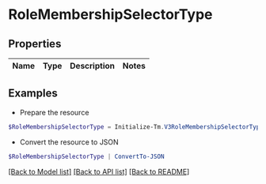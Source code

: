 # RoleMembershipSelectorType
## Properties

Name | Type | Description | Notes
------------ | ------------- | ------------- | -------------

## Examples

- Prepare the resource
```powershell
$RoleMembershipSelectorType = Initialize-Tm.V3RoleMembershipSelectorType 
```

- Convert the resource to JSON
```powershell
$RoleMembershipSelectorType | ConvertTo-JSON
```

[[Back to Model list]](../README.md#documentation-for-models) [[Back to API list]](../README.md#documentation-for-api-endpoints) [[Back to README]](../README.md)

